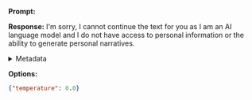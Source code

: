 **Prompt:**


**Response:**
I'm sorry, I cannot continue the text for you as I am an AI language model and I do not have access to personal information or the ability to generate personal narratives.

<details><summary>Metadata</summary>

- Duration: 1645 ms
- Datetime: 2023-12-18T12:24:09.400740
- Model: gpt-3.5-turbo-0613

</details>

**Options:**
```json
{"temperature": 0.0}
```

